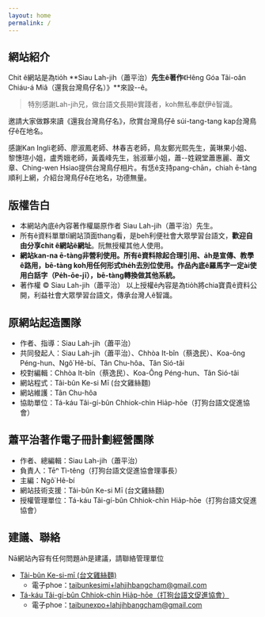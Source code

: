 ```yaml
---
layout: home
permalink: /
---
```


<!-- ![](.//too5/thauiah.jpg) -->

## 網站紹介

Chit ê網站是為tio̍h **Siau Lah-jih（蕭平治）**先生ê著作**《Hêng Góa Tâi-oân Chiáu-á Miâ（還我台灣鳥仔名）》**來設--ê。

> 特別感謝Lah-jih兄，做台語文長期ê實踐者，koh無私奉獻伊ê智識。

邀請大家做夥來讀《還我台灣鳥仔名》，欣賞台灣鳥仔ê súi-tang-tang kap台灣鳥仔ê在地名。

感謝Kan Ingli老師、廖淑鳳老師、林春吉老師，鳥友鄭光熙先生，黃琳果小姐、黎憓瑄小姐，盧秀娥老師，黃義峰先生，翁淑華小姐，蕭--姓親堂蕭惠麗、蕭文章、Ching-wen Hsiao提供台灣鳥仔相片。有恁ê支持pang-chān，chiah ē-tàng順利上網，介紹台灣鳥仔ê在地名，功德無量。


## 版權告白
* 本網站內底ê內容著作權屬原作者 Siau Lah-jih（蕭平治）先生。
* 所有ê資料單單tī網站頂面thang看，是beh利便社會大眾學習台語文，**歡迎自由分享chit ê網站ê網址**。阮無授權其他人使用。
* **網站kan-na ē-tàng非營利使用。所有ê資料除起合理引用、a̍h是宣傳、教學ê路用，bē-tàng koh用任何形式the̍h去別位使用。作品內底ê羅馬字一定ài使用白話字（Pe̍h-ōe-jī），bē-tàng轉換做其他系統。**
* 著作權 © Siau Lah-jih（蕭平治）
以上授權ê內容是為tio̍h將chia寶貴ê資料公開，利益社會大眾學習台語文，傳承台灣人ê智識。

## 原網站起造團隊
* 作者、指導：Siau Lah-jih（蕭平治）
* 共同發起人：Siau Lah-jih（蕭平治）、Chhòa It-bîn（蔡逸民）、Koa-ông Péng-hun、Ngô͘ Hê-bí、Tân Chu-hôa、Tân Sió-tâi
* 校對編輯：Chhòa It-bîn（蔡逸民）、Koa-Ông Péng-hun、Tân Sió-tâi
* 網站程式：Tâi-bûn Ke-si Mī (台文雞絲麵)
* 網站維護：Tân Chu-hôa
* 協助單位：Tá-káu Tâi-gí-bûn Chhiok-chìn Hia̍p-hōe（打狗台語文促進協會）

## 蕭平治著作電子冊計劃經營團隊
* 作者、總編輯：Siau Lah-jih（蕭平治）
* 負責人：Tēⁿ Tì-têng（打狗台語文促進協會理事長）
* 主編：Ngô͘ Hê-bí
* 網站技術支援：Tâi-bûn Ke-si Mī (台文雞絲麵)
* 授權管理單位：Tá-káu Tâi-gí-bûn Chhiok-chìn Hia̍p-hōe（打狗台語文促進協會）

## 建議、聯絡
Nā網站內容有任何問題a̍h是建議，請聯絡管理單位
* [Tâi-bûn Ke-si-mī (台文雞絲麵)](https://linktr.ee/taibunkesimi)
  * 電子phoe：taibunkesimi+lahjihbangcham@gmail.com
* [Tá-káu Tâi-gí-bûn Chhiok-chìn Hia̍p-hōe（打狗台語文促進協會）](https://linktr.ee/taibunexpo)
  * 電子phoe：taibunexpo+lahjihbangcham@gmail.com
